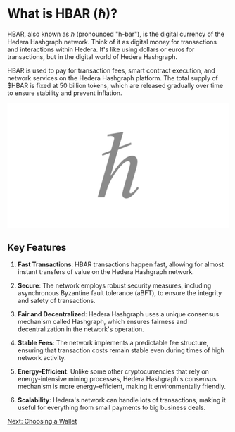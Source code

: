 # What is HBAR (ℏ)?

HBAR, also known as ℏ (pronounced "h-bar"), is the digital currency of the Hedera Hashgraph network. Think of it as digital money for transactions and interactions within Hedera. It's like using dollars or euros for transactions, but in the digital world of Hedera Hashgraph.

HBAR is used to pay for transaction fees, smart contract execution, and network services on the Hedera Hashgraph platform.
The total supply of $HBAR is fixed at 50 billion tokens, which are released gradually over time to ensure stability and prevent inflation.

![HBAR](./images/HBAR.png)

## Key Features

1. **Fast Transactions**: HBAR transactions happen fast, allowing for almost instant transfers of value on the Hedera Hashgraph network.

2. **Secure**: The network employs robust security measures, including asynchronous Byzantine fault tolerance (aBFT), to ensure the integrity and safety of transactions.

3. **Fair and Decentralized**: Hedera Hashgraph uses a unique consensus mechanism called Hashgraph, which ensures fairness and decentralization in the network's operation.

4. **Stable Fees**: The network implements a predictable fee structure, ensuring that transaction costs remain stable even during times of high network activity.

5. **Energy-Efficient**: Unlike some other cryptocurrencies that rely on energy-intensive mining processes, Hedera Hashgraph's consensus mechanism is more energy-efficient, making it environmentally friendly.

6. **Scalability**: Hedera's network can handle lots of transactions, making it useful for everything from small payments to big business deals.

[Next: Choosing a Wallet](02-choosing-a-wallet.md)
